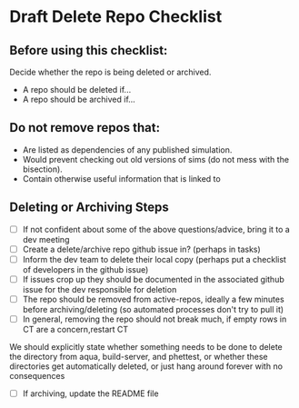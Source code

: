 # Draft Delete Repo Checklist

## Before using this checklist:
Decide whether the repo is being deleted or archived. 
- A repo should be deleted if...
- A repo should be archived if...

## Do not remove repos that:
- Are listed as dependencies of any published simulation. 
- Would prevent  checking out old versions of sims (do not mess with the bisection). 
- Contain otherwise useful information that is linked to

## Deleting or Archiving Steps
- [ ] If not confident about some of the above questions/advice, bring it to a dev meeting
- [ ] Create a delete/archive repo github issue in? (perhaps in tasks) 
- [ ] Inform the dev team to delete their local copy (perhaps put a checklist of developers in the github issue)
- [ ] If issues crop up they should be documented in the associated github issue for the dev responsible for deletion
- [ ] The repo should be removed from active-repos, ideally a few minutes before archiving/deleting (so automated processes don't try to pull it)
- [ ] In general, removing the repo should not break much, if empty rows in CT are a concern,restart CT
  
We should explicitly state whether something needs to be done to delete the directory from aqua, build-server, and phettest, or whether these directories get automatically deleted, or just hang around forever with no consequences
  
- [ ] If archiving, update the README file 
